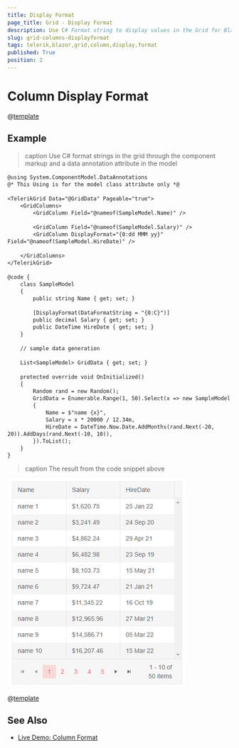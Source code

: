 ```yaml
---
title: Display Format
page_title: Grid - Display Format
description: Use C# Format string to display values in the Grid for Blazor.
slug: grid-columns-displayformat
tags: telerik,blazor,grid,column,display,format
published: True
position: 2
---
```


# Column Display Format

@[template](/_contentTemplates/grid/common-link.md#display-format-basics)

## Example

>caption Use C# format strings in the grid through the component markup and a data annotation attribute in the model

````CSHTML
@using System.ComponentModel.DataAnnotations
@* This Using is for the model class attribute only *@

<TelerikGrid Data="@GridData" Pageable="true">
    <GridColumns>
        <GridColumn Field="@nameof(SampleModel.Name)" />

        <GridColumn Field="@nameof(SampleModel.Salary)" />
        <GridColumn DisplayFormat="{0:dd MMM yy}" Field="@nameof(SampleModel.HireDate)" />

    </GridColumns>
</TelerikGrid>

@code {
    class SampleModel
    {
        public string Name { get; set; }

        [DisplayFormat(DataFormatString = "{0:C}")]
        public decimal Salary { get; set; }
        public DateTime HireDate { get; set; }
    }

    // sample data generation

    List<SampleModel> GridData { get; set; }

    protected override void OnInitialized()
    {
        Random rand = new Random();
        GridData = Enumerable.Range(1, 50).Select(x => new SampleModel
        {
            Name = $"name {x}",
            Salary = x * 20000 / 12.34m,
            HireDate = DateTime.Now.Date.AddMonths(rand.Next(-20, 20)).AddDays(rand.Next(-10, 10)),
        }).ToList();
    }
}
````

>caption The result from the code snippet above

![DisplayFormat basic sample](images/display-format-basic-sample.png)


@[template](/_contentTemplates/grid/common-link.md#display-format-notes)


## See Also

  * [Live Demo: Column Format](https://demos.telerik.com/blazor-ui/grid/column-format)
